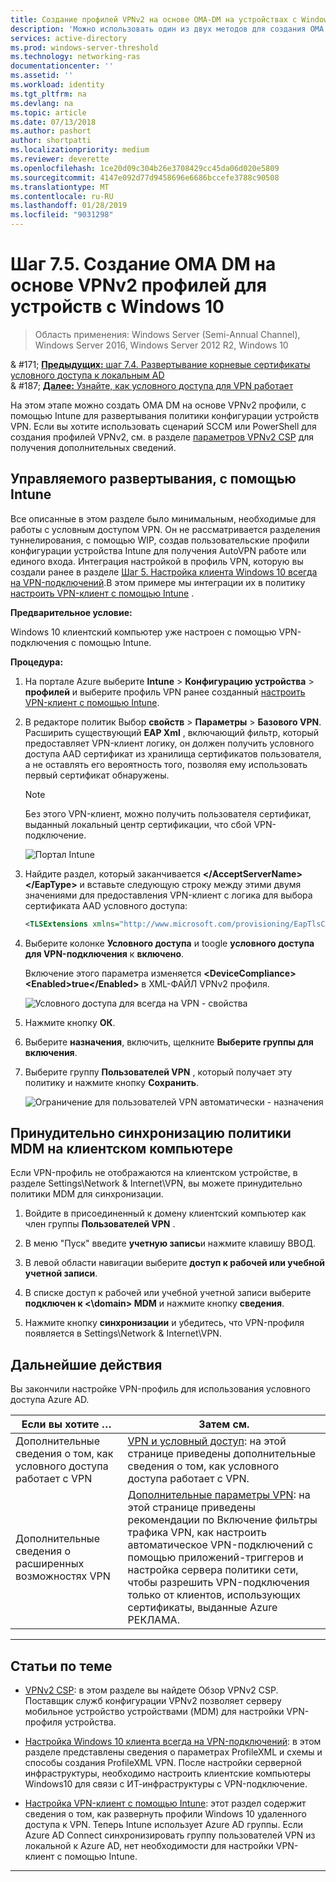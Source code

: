 ```yaml
---
title: Создание профилей VPNv2 на основе OMA-DM на устройствах с Windows 10
description: 'Можно использовать один из двух методов для создания OMA DM на основе VPNv2 профилей. '
services: active-directory
ms.prod: windows-server-threshold
ms.technology: networking-ras
documentationcenter: ''
ms.assetid: ''
ms.workload: identity
ms.tgt_pltfrm: na
ms.devlang: na
ms.topic: article
ms.date: 07/13/2018
ms.author: pashort
author: shortpatti
ms.localizationpriority: medium
ms.reviewer: deverette
ms.openlocfilehash: 1ce20d09c304b26e3708429cc45da06d020e5809
ms.sourcegitcommit: 4147e092d77d9458696e6686bccefe3788c90508
ms.translationtype: MT
ms.contentlocale: ru-RU
ms.lasthandoff: 01/28/2019
ms.locfileid: "9031298"
---
```

# Шаг 7.5. Создание OMA DM на основе VPNv2 профилей для устройств с Windows 10

>Область применения: Windows Server (Semi-Annual Channel), Windows Server 2016, Windows Server 2012 R2, Windows 10

& #171;  [ **Предыдущих:** шаг 7.4. Развертывание корневые сертификаты условного доступа к локальным AD](vpn-deploy-cond-access-root-cert-to-on-premise-ad.md)<br>
& #187; [ **Далее:** Узнайте, как условного доступа для VPN работает](https://docs.microsoft.com/windows/access-protection/vpn/vpn-conditional-access)

На этом этапе можно создать OMA DM на основе VPNv2 профили, с помощью Intune для развертывания политики конфигурации устройств VPN. Если вы хотите использовать сценарий SCCM или PowerShell для создания профилей VPNv2, см. в разделе [параметров VPNv2 CSP](https://docs.microsoft.com/windows/client-management/mdm/vpnv2-csp) для получения дополнительных сведений. 

## Управляемого развертывания, с помощью Intune

Все описанные в этом разделе было минимальным, необходимые для работы с условным доступом VPN. Он не рассматривается разделения туннелирования, с помощью WIP, создав пользовательские профили конфигурации устройства Intune для получения AutoVPN работе или единого входа. Интеграция настройкой в профиль VPN, которую вы создали ранее в разделе [Шаг 5. Настройка клиента Windows 10 всегда на VPN-подключений](always-on-vpn/deploy/vpn-deploy-client-vpn-connections.md).В этом примере мы интеграции их в политику [настроить VPN-клиент с помощью Intune](always-on-vpn/deploy/vpn-deploy-client-vpn-connections.md#configure-the-vpn-client-by-using-intune) . 

**Предварительное условие:**<p>
Windows 10 клиентский компьютер уже настроен с помощью VPN-подключения с помощью Intune.   


**Процедура:**

1. На портале Azure выберите **Intune** > **Конфигурацию устройства** > **профилей** и выберите профиль VPN ранее созданный [настроить VPN-клиент с помощью Intune](always-on-vpn/deploy/vpn-deploy-client-vpn-connections.md#configure-the-vpn-client-by-using-intune).
    
2. В редакторе политик Выбор **свойств** > **Параметры** > **Базового VPN**. Расширить существующий **EAP Xml** , включающий фильтр, который предоставляет VPN-клиент логику, он должен получить условного доступа AAD сертификат из хранилища сертификатов пользователя, а не оставлять его вероятность того, позволяя ему использовать первый сертификат обнаружены.

    >[!NOTE]
    >Без этого VPN-клиент, можно получить пользователя сертификат, выданный локальный центр сертификации, что сбой VPN-подключение.

    ![Портал Intune](../../media/Always-On-Vpn/intune-eap-xml.png)

3. Найдите раздел, который заканчивается **\</AcceptServerName>\</EapType>** и вставьте следующую строку между этими двумя значениями для предоставления VPN-клиент с логика для выбора сертификата AAD условного доступа:

    ```XML
    <TLSExtensions xmlns="http://www.microsoft.com/provisioning/EapTlsConnectionPropertiesV2"><FilteringInfo xmlns="http://www.microsoft.com/provisioning/EapTlsConnectionPropertiesV3"><EKUMapping><EKUMap><EKUName>AAD Conditional Access</EKUName><EKUOID>1.3.6.1.4.1.311.87</EKUOID></EKUMap></EKUMapping><ClientAuthEKUList Enabled="true"><EKUMapInList><EKUName>AAD Conditional Access</EKUName></EKUMapInList></ClientAuthEKUList></FilteringInfo></TLSExtensions>
    ```

4. Выберите колонке **Условного доступа** и toogle **условного доступа для VPN-подключения** к **включено**.<p>Включение этого параметра изменяется **\<DeviceCompliance>\<Enabled>true\</Enabled>** в XML-ФАЙЛ VPNv2 профиля.

    ![Условного доступа для всегда на VPN - свойства](../../media/Always-On-Vpn/vpn-conditional-access-azure-ad.png)

6. Нажмите кнопку **ОК**.

6. Выберите **назначения**, включить, щелкните **Выберите группы для включения**.

7. Выберите группу **Пользователей VPN** , который получает эту политику и нажмите кнопку **Сохранить**.

    ![Ограничение для пользователей VPN автоматически - назначения](../../media/Always-On-Vpn/cap-for-auto-vpn-users-assignments.png)

## Принудительно синхронизацию политики MDM на клиентском компьютере
Если VPN-профиль не отображаются на клиентском устройстве, в разделе Settings\\Network & Internet\\VPN, вы можете принудительно политики MDM для синхронизации.

1. Войдите в присоединенный к домену клиентский компьютер как член группы **Пользователей VPN** .

2. В меню "Пуск" введите **учетную запись**и нажмите клавишу ВВОД.

3.  В левой области навигации выберите **доступ к рабочей или учебной учетной записи**.

5.  В списке доступ к рабочей или учебной учетной записи выберите **подключен к <\domain> MDM** и нажмите кнопку **сведения**.

6.  Нажмите кнопку **синхронизации** и убедитесь, что VPN-профиля появляется в Settings\\Network & Internet\\VPN.


## Дальнейшие действия
Вы закончили настройке VPN-профиль для использования условного доступа Azure AD. 

|Если вы хотите …  |Затем см.  |
|---------|---------|
|Дополнительные сведения о том, как условного доступа работает с VPN  |[VPN и условный доступ](https://docs.microsoft.com/windows/access-protection/vpn/vpn-conditional-access): на этой странице приведены дополнительные сведения о том, как условного доступа работает с VPN.      |
|Дополнительные сведения о расширенных возможностях VPN  |[Дополнительные параметры VPN](always-on-vpn/deploy/always-on-vpn-adv-options.md#advanced-vpn-features): на этой странице приведены рекомендации по Включение фильтры трафика VPN, как настроить автоматическое VPN-подключений с помощью приложений-триггеров и настройка сервера политики сети, чтобы разрешить VPN-подключения только от клиентов, использующих сертификаты, выданные Azure РЕКЛАМА.        |


---

## Статьи по теме
- [VPNv2 CSP](https://msdn.microsoft.com/windows/hardware/commercialize/customize/mdm/vpnv2-csp): в этом разделе вы найдете Обзор VPNv2 CSP. Поставщик служб конфигурации VPNv2 позволяет серверу мобильное устройство устройствами (MDM) для настройки VPN-профиля устройства.

- [Настройка Windows 10 клиента всегда на VPN-подключений](https://docs.microsoft.com/windows-server/remote/remote-access/vpn/always-on-vpn/deploy/vpn-deploy-client-vpn-connections): в этом разделе представлены сведения о параметрах ProfileXML и схемы и способы создания ProfileXML VPN. После настройки серверной инфраструктуры, необходимо настроить клиентские компьютеры Windows10 для связи с ИТ-инфраструктуры с VPN-подключение. 

- [Настройка VPN-клиент с помощью Intune](https://docs.microsoft.com/windows-server/remote/remote-access/vpn/always-on-vpn/deploy/vpn-deploy-client-vpn-connections#configure-the-vpn-client-by-using-intune): этот раздел содержит сведения о том, как развернуть профили Windows 10 удаленного доступа к VPN. Теперь Intune использует Azure AD группы. Если Azure AD Connect синхронизировать группу пользователей VPN из локальной к Azure AD, нет необходимости для настройки VPN-клиент с помощью Intune.

---
